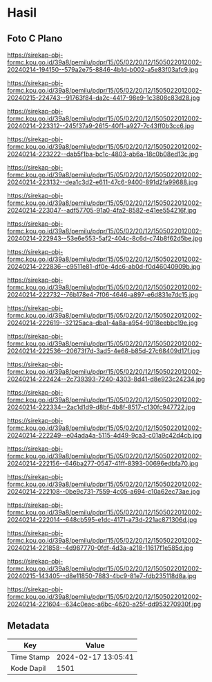 # Hasil

## Foto C Plano

https://sirekap-obj-formc.kpu.go.id/39a8/pemilu/pdpr/15/05/02/20/12/1505022012002-20240214-194150--579a2e75-8846-4b1d-b002-a5e83f03afc9.jpg

https://sirekap-obj-formc.kpu.go.id/39a8/pemilu/pdpr/15/05/02/20/12/1505022012002-20240215-224743--91763f84-da2c-4417-98e9-1c3808c83d28.jpg

https://sirekap-obj-formc.kpu.go.id/39a8/pemilu/pdpr/15/05/02/20/12/1505022012002-20240214-223312--245f37a9-2615-40f1-a927-7c43ff0b3cc6.jpg

https://sirekap-obj-formc.kpu.go.id/39a8/pemilu/pdpr/15/05/02/20/12/1505022012002-20240214-223222--dab5f1ba-bc1c-4803-ab6a-18c0b08ed13c.jpg

https://sirekap-obj-formc.kpu.go.id/39a8/pemilu/pdpr/15/05/02/20/12/1505022012002-20240214-223132--dea1c3d2-e611-47c6-9400-891d2fa99688.jpg

https://sirekap-obj-formc.kpu.go.id/39a8/pemilu/pdpr/15/05/02/20/12/1505022012002-20240214-223047--adf57705-91a0-4fa2-8582-e41ee554216f.jpg

https://sirekap-obj-formc.kpu.go.id/39a8/pemilu/pdpr/15/05/02/20/12/1505022012002-20240214-222943--53e6e553-5af2-404c-8c6d-c74b8f62d5be.jpg

https://sirekap-obj-formc.kpu.go.id/39a8/pemilu/pdpr/15/05/02/20/12/1505022012002-20240214-222836--c9511e81-df0e-4dc6-ab0d-f0d46040909b.jpg

https://sirekap-obj-formc.kpu.go.id/39a8/pemilu/pdpr/15/05/02/20/12/1505022012002-20240214-222732--76b178e4-7f06-4646-a897-e6d831e7dc15.jpg

https://sirekap-obj-formc.kpu.go.id/39a8/pemilu/pdpr/15/05/02/20/12/1505022012002-20240214-222619--32125aca-dba1-4a8a-a954-9018eebbc19e.jpg

https://sirekap-obj-formc.kpu.go.id/39a8/pemilu/pdpr/15/05/02/20/12/1505022012002-20240214-222536--20673f7d-3ad5-4e68-b85d-27c68409d17f.jpg

https://sirekap-obj-formc.kpu.go.id/39a8/pemilu/pdpr/15/05/02/20/12/1505022012002-20240214-222424--2c739393-7240-4303-8d41-d8e923c24234.jpg

https://sirekap-obj-formc.kpu.go.id/39a8/pemilu/pdpr/15/05/02/20/12/1505022012002-20240214-222334--2ac1d1d9-d8bf-4b8f-8517-c130fc947722.jpg

https://sirekap-obj-formc.kpu.go.id/39a8/pemilu/pdpr/15/05/02/20/12/1505022012002-20240214-222249--e04ada4a-5115-4d49-9ca3-c01a9c42d4cb.jpg

https://sirekap-obj-formc.kpu.go.id/39a8/pemilu/pdpr/15/05/02/20/12/1505022012002-20240214-222156--646ba277-0547-41ff-8393-00696edbfa70.jpg

https://sirekap-obj-formc.kpu.go.id/39a8/pemilu/pdpr/15/05/02/20/12/1505022012002-20240214-222108--0be9c731-7559-4c05-a694-c10a62ec73ae.jpg

https://sirekap-obj-formc.kpu.go.id/39a8/pemilu/pdpr/15/05/02/20/12/1505022012002-20240214-222014--648cb595-e1dc-4171-a73d-221ac871306d.jpg

https://sirekap-obj-formc.kpu.go.id/39a8/pemilu/pdpr/15/05/02/20/12/1505022012002-20240214-221858--4d987770-0fdf-4d3a-a218-11617f1e585d.jpg

https://sirekap-obj-formc.kpu.go.id/39a8/pemilu/pdpr/15/05/02/20/12/1505022012002-20240215-143405--d8e11850-7883-4bc9-81e7-fdb235118d8a.jpg

https://sirekap-obj-formc.kpu.go.id/39a8/pemilu/pdpr/15/05/02/20/12/1505022012002-20240214-221604--634c0eac-a6bc-4620-a25f-dd953270930f.jpg


## Metadata

| Key        | Value               |
| ---------- | ------------------- |
| Time Stamp | 2024-02-17 13:05:41 |
| Kode Dapil | 1501                |



